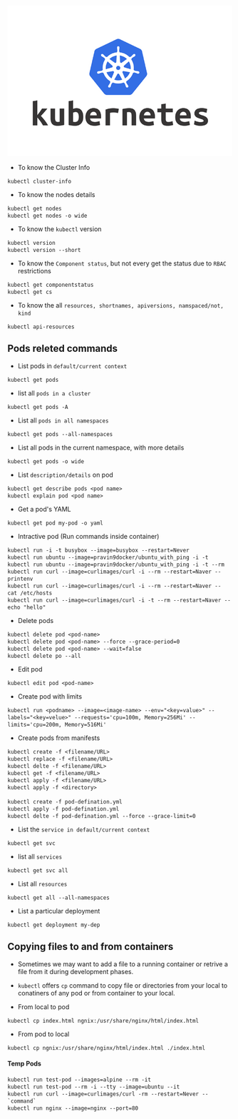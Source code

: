 ![logo](Images/Kubernetes-logo.png)

* To know the Cluster Info
```
kubectl cluster-info
```
* To know the nodes details
```
kubectl get nodes
kubectl get nodes -o wide
```
* To know the `kubectl` version
```
kubectl version
kubectl version --short
```
* To know the `Component status`, but not every get the status due to `RBAC` restrictions 
```
kubectl get componentstatus
kubectl get cs
```
* To know the all `resources, shortnames, apiversions, namspaced/not, kind`
```
kubectl api-resources
```
## Pods releted commands
* List pods in `default/current context`
```
kubectl get pods
```
* list all `pods in a cluster`
```
kubectl get pods -A
```
* List all `pods in all namespaces`
```
kubectl get pods --all-namespaces 
```
* List all pods in the current namespace, with more details
```
kubectl get pods -o wide
```
* List `description/details` on pod
```
kubectl get describe pods <pod name>
kubectl explain pod <pod name>
```
* Get a pod's YAML
```
kubectl get pod my-pod -o yaml
```
* Intractive pod (Run commands inside container)
```
kubectl run -i -t busybox --image=busybox --restart=Never
kubectl run ubuntu --image=pravin9docker/ubuntu_with_ping -i -t
kubectl run ubuntu --image=pravin9docker/ubuntu_with_ping -i -t --rm
kubectl run curl --image=curlimages/curl -i --rm --restart=Naver -- printenv
kubectl run curl --image=curlimages/curl -i --rm --restart=Naver -- cat /etc/hosts
kubectl run curl --image=curlimages/curl -i -t --rm --restart=Naver -- echo "hello"
```
* Delete pods
```
kubectl delete pod <pod-name>
kubectl delete pod <pod-name> --force --grace-period=0
kubectl delete pod <pod-name> --wait=false
kubectl delete po --all
```
* Edit pod
```
kubectl edit pod <pod-name>
```
* Create pod with limits
```
kubectl run <podname> --image=<image-name> --env="<key=value>" --labels="<key=velue>" --requests='cpu=100m, Memory=256Mi' --limits='cpu=200m, Memory=516Mi'
```
* Create pods from manifests
```
kubectl create -f <filename/URL>
kubectl replace -f <filename/URL>
kubectl delte -f <filename/URL>
kubectl get -f <filename/URL>
kubectl apply -f <filename/URL>
kubectl apply -f <directory>

kubectl create -f pod-defination.yml
kubectl apply -f pod-defination.yml
kubectl delte -f pod-defination.yml --force --grace-limit=0
```
* List the `service in default/current context `
```
kubectl get svc
```
* list all `services`
```
kubectl get svc all
```
* List all `resources`
```
kubectl get all --all-namespaces
```
* List a particular deployment
```
kubectl get deployment my-dep
```

## Copying files to and from containers
* Sometimes we may want to add a file to a running container or retrive a file from it during development phases.
* `kubectl` offers `cp` command to copy file or directories from your local to conatiners of any pod or from container to your local.

* From local to pod
```
kubectl cp index.html ngnix:/usr/share/nginx/html/index.html
```
* From pod to local
```
kubectl cp ngnix:/usr/share/nginx/html/index.html ./index.html
```
#### Temp Pods
```
kubectl run test-pod --images=alpine --rm -it
kubectl run test-pod --rm -i --tty --image=ubuntu --it
kubectl run curl --image=curlimages/curl -rm --restart=Never -- `command`
kubectl run nginx --image=nginx --port=80
```
